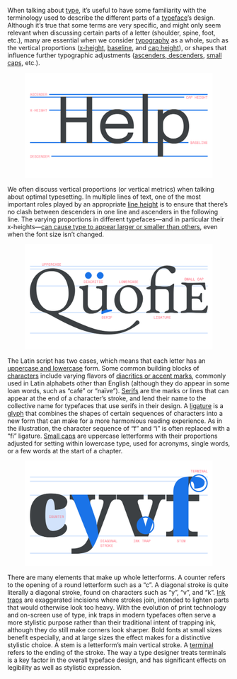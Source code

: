 
When talking about [type](/glossary/type), it’s useful to have some familiarity with the terminology used to describe the different parts of a [typeface](/glossary/typeface)’s design. Although it’s true that some terms are very specific, and might only seem relevant when discussing certain parts of a letter (shoulder, spine, foot, etc.), many are essential when we consider [typography](/glossary/typography) as a whole, such as the vertical proportions ([x-height](/glossary/x_height), [baseline](/glossary/baseline), and [cap height](/glossary/cap_height)), or shapes that influence further typographic adjustments ([ascenders, descenders](/glossary/ascenders_descenders), [small caps](/glossary/small_caps), etc.).

<figure>

![A type specimen with horizontal lines in the background, illustrating the font’s vertical metrics: ascender, cap height, x-height, baseline, descender.](images/an_overview_of_latin_type_anatomy_1.svg)

</figure>

We often discuss vertical proportions (or vertical metrics) when talking about optimal typesetting. In multiple lines of text, one of the most important roles played by an appropriate [line height](/glossary/line_height_leading) is to ensure that there’s no clash between descenders in one line and ascenders in the following line. The varying proportions in different typefaces—and in particular their x-heights—[can cause type to appear larger or smaller than others](lesson/exploring_x_height_the_em_square), even when the font size isn’t changed.

<figure>

![A type specimen with parts of the letterforms accentuated to highlight examples of uppercase and lowercase forms, a diacritic, a serif, a ligature, and a small cap.](images/an_overview_of_latin_type_anatomy_2.svg)

</figure>

The Latin script has two cases, which means that each letter has an [uppercase and lowercase](/glossary/uppercase_lowercase) form. Some common building blocks of [characters](/glossary/character) include varying flavors of [diacritics or accent marks](/glossary/diacritic_accent_marks), commonly used in Latin alphabets other than English (although they do appear in some loan words, such as “café” or “naïve”). [Serifs](/glossary/serif) are the marks or lines that can appear at the end of a character’s stroke, and lend their name to the collective name for typefaces that use serifs in their design. A [ligature](/glossary/ligature) is a [glyph](/glossary/glyph) that combines the shapes of certain sequences of characters into a new form that can make for a more harmonious reading experience. As in the illustration, the character sequence of “f” and “i” is often replaced with a “fi” ligature. [Small caps](/glossary/small_caps) are uppercase letterforms with their proportions adjusted for setting within lowercase type, used for acronyms, single words, or a few words at the start of a chapter.

<figure>

![A type specimen with parts of the letterforms accentuated to highlight examples of the counter, diagonal stroke, ink trap, terminal, and stem.](images/thumbnail.svg)

</figure>

There are many elements that make up whole letterforms. A counter refers to the opening of a round letterform such as a “c”. A diagonal stroke is quite literally a diagonal stroke, found on characters such as “y”, “v”, and “k”. [Ink traps](/glossary/ink_trap) are exaggerated incisions where strokes join, intended to lighten parts that would otherwise look too heavy. With the evolution of print technology and on-screen use of type, ink traps in modern typefaces often serve a more stylistic purpose rather than their traditional intent of trapping ink, although they do still make corners look sharper. Bold fonts at small sizes benefit especially, and at large sizes the effect makes for a distinctive stylistic choice. A stem is a letterform’s main vertical stroke. A [terminal](/glossary/terminal) refers to the ending of the stroke. The way a type designer treats terminals is a key factor in the overall typeface design, and has significant effects on legibility as well as stylistic expression.

